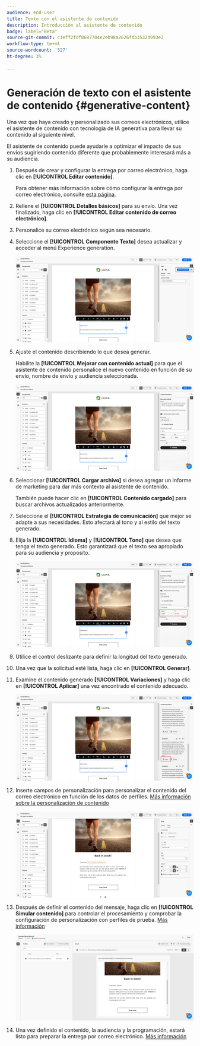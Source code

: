 ```yaml
---
audience: end-user
title: Texto con el asistente de contenido
description: Introducción al asistente de contenido
badge: label="Beta"
source-git-commit: c1eff2fdf8687704e2eb98a2626fdb3532d093e2
workflow-type: tm+mt
source-wordcount: '327'
ht-degree: 3%

---
```



# Generación de texto con el asistente de contenido {#generative-content}

Una vez que haya creado y personalizado sus correos electrónicos, utilice el asistente de contenido con tecnología de IA generativa para llevar su contenido al siguiente nivel.

El asistente de contenido puede ayudarle a optimizar el impacto de sus envíos sugiriendo contenido diferente que probablemente interesará más a su audiencia.

1. Después de crear y configurar la entrega por correo electrónico, haga clic en **[!UICONTROL Editar contenido]**.

   Para obtener más información sobre cómo configurar la entrega por correo electrónico, consulte [esta página](../content/create-email-content.md).

1. Rellene el **[!UICONTROL Detalles básicos]** para su envío. Una vez finalizado, haga clic en **[!UICONTROL Editar contenido de correo electrónico]**.

1. Personalice su correo electrónico según sea necesario.

1. Seleccione el **[!UICONTROL Componente Texto]** desea actualizar y acceder al menú Experience generation.

   ![](assets/text-genai-1.png)

1. Ajuste el contenido describiendo lo que desea generar.

   Habilite la **[!UICONTROL Mejorar con contenido actual]** para que el asistente de contenido personalice el nuevo contenido en función de su envío, nombre de envío y audiencia seleccionada.

   ![](assets/text-genai-3.png)

1. Seleccionar **[!UICONTROL Cargar archivo]** si desea agregar un informe de marketing para dar más contexto al asistente de contenido.

   También puede hacer clic en **[!UICONTROL Contenido cargado]** para buscar archivos actualizados anteriormente.

1. Seleccione el **[!UICONTROL Estrategia de comunicación]** que mejor se adapte a sus necesidades. Esto afectará al tono y al estilo del texto generado.

1. Elija la **[!UICONTROL Idioma]** y **[!UICONTROL Tono]** que desea que tenga el texto generado. Esto garantizará que el texto sea apropiado para su audiencia y propósito.

   ![](assets/text-genai-4.png)

1. Utilice el control deslizante para definir la longitud del texto generado.

1. Una vez que la solicitud esté lista, haga clic en **[!UICONTROL Generar]**.

1. Examine el contenido generado **[!UICONTROL Variaciones]** y haga clic en **[!UICONTROL Aplicar]** una vez encontrado el contenido adecuado.

   ![](assets/text-genai-5.png)

1. Inserte campos de personalización para personalizar el contenido del correo electrónico en función de los datos de perfiles. [Más información sobre la personalización de contenido](../personalization/personalize.md)

   ![](assets/text-genai-6.png)

1. Después de definir el contenido del mensaje, haga clic en **[!UICONTROL Simular contenido]** para controlar el procesamiento y comprobar la configuración de personalización con perfiles de prueba. [Más información](../preview-test/preview-content.md)

   ![](assets/text-genai-7.png)

1. Una vez definido el contenido, la audiencia y la programación, estará listo para preparar la entrega por correo electrónico. [Más información](../monitor/prepare-send.md)

